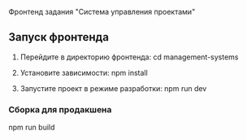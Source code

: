 Фронтенд задания "Система управления проектами"

## Запуск фронтенда
1) Перейдите в директорию фронтенда:
cd management-systems

2) Установите зависимости:
npm install 

3) Запустите проект в режиме разработки:
npm run dev

### Сборка для продакшена
npm run build 
